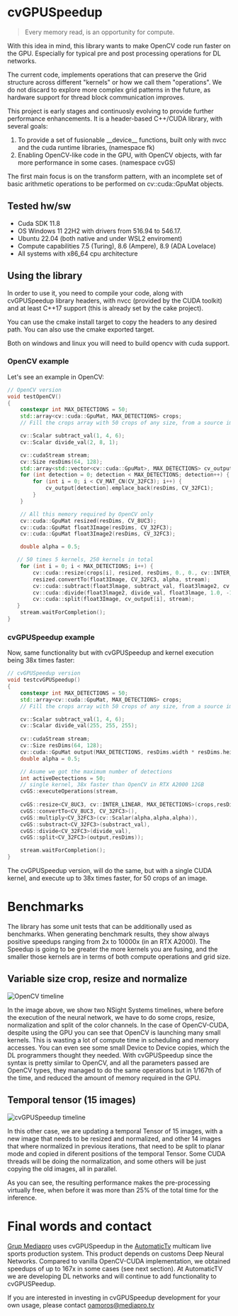 # cvGPUSpeedup

>Every memory read, is an opportunity for compute.

With this idea in mind, this library wants to make OpenCV code run faster on the GPU. Especially for typical pre and post processing operations for DL networks.

The current code, implements operations that can preserve the Grid structure across different "kernels" or how we call them "operations". We do not discard to explore more complex grid patterns in the future, as hardware support for thread block communication improves.

This project is early stages and continuosly evolving to provide further performance enhancements. It is a header-based C++/CUDA library, with several goals:
1. To provide a set of fusionable \_\_device\_\_ functions, built only with nvcc and the cuda runtime libraries, (namespace fk) 
2. Enabling OpenCV-like code in the GPU, with OpenCV objects, with far more performance in some cases. (namespace cvGS)

The first main focus is on the transform pattern, with an incomplete set of basic arithmetic operations to be performed on cv::cuda::GpuMat objects.

  
## Tested hw/sw
*  Cuda SDK 11.8  
*  OS Windows 11 22H2 with drivers from 516.94 to 546.17.
*  Ubuntu 22.04 (both native and under WSL2 enviroment)   
*  Compute capabilities 7.5 (Turing), 8.6 (Ampere), 8.9 (ADA Lovelace)
*  All systems with x86_64 cpu architecture

## Using the library
In order to use it, you need to compile your code, along with cvGPUSpeedup library headers, with nvcc (provided by the CUDA toolkit) and at least C++17 support (this is already set by the cake project).

You can use the cmake install target to copy the headers to any desired path. You can also use the cmake exported target.

Both on windows and linux you will need to build opencv with cuda support.

### OpenCV example
Let's see an example in OpenCV:
```cpp
// OpenCV version
void testOpenCV()
{
    constexpr int MAX_DETECTIONS = 50;
    std::array<cv::cuda::GpuMat, MAX_DETECTIONS> crops;
    // Fill the crops array with 50 crops of any size, from a source image.

    cv::Scalar subtract_val(1, 4, 6);
    cv::Scalar divide_val(2, 8, 1);

    cv::cudaStream stream;
    cv::Size resDims(64, 128);
    std::array<std::vector<cv::cuda::GpuMat>, MAX_DETECTIONS> cv_output;
    for (int detection = 0; detection < MAX_DETECTIONS; detection++) {
        for (int i = 0; i < CV_MAT_CN(CV_32FC3); i++) {
            cv_output[detection].emplace_back(resDims, CV_32FC1);
        }
    }

    // All this memory required by OpenCV only
    cv::cuda::GpuMat resized(resDims, CV_8UC3);
    cv::cuda::GpuMat float3Image(resDims, CV_32FC3);
    cv::cuda::GpuMat float3Image2(resDims, CV_32FC3);

    double alpha = 0.5;

   // 50 times 5 kernels, 250 kernels in total
    for (int i = 0; i < MAX_DETECTIONS; i++) {
        cv::cuda::resize(crops[i], resized, resDims, 0., 0., cv::INTER_LINEAR, stream);
        resized.convertTo(float3Image, CV_32FC3, alpha, stream);
        cv::cuda::subtract(float3lmage, subtract_val, float3lmage2, cv::noArray(), -1, stream);
        cv::cuda::divide(float3lmage2, divide_val, float3lmage, 1.0, -1, stream);
        cv::cuda::split(float3Image, cv_output[i], stream);
   }
    stream.waitForCompletion();
}
``` 
### cvGPUSpeedup example
Now, same functionality but with cvGPUSpeedup and kernel execution being 38x times faster:

```c++
// cvGPUSpeedup version
void testcvGPUSpeedup()
{
    constexpr int MAX_DETECTIONS = 50;
    std::array<cv::cuda::GpuMat, MAX_DETECTIONS> crops;
    // Fill the crops array with 50 crops of any size, from a source image.

    cv::Scalar subtract_val(1, 4, 6);
    cv::Scalar divide_val(255, 255, 255);
    
    cv::cudaStream stream;
    cv::Size resDims(64, 128);
    cv::cuda::GpuMat output(MAX_DETECTIONS, resDims.width * resDims.height * CV_MAT_CN(CV_32FC3), CV_32FC1);
    double alpha = 0.5;

    // Asume we got the maximum number of detections
    int activeDectections = 50;
    // single kernel, 38x faster than OpenCV in RTX A2000 12GB
    cvGS::executeOperations(stream,
    
    cvGS::resize<CV_8UC3, cv::INTER_LINEAR, MAX_DETECTIONS>(crops,resDims,activeDectections)),
    cvGS::convertTo<CV_8UC3, CV_32FC3>(),
    cvGS::multiply<CV_32FC3>(cv::Scalar(alpha,alpha,alpha)),
    cvGS::substract<CV_32FC3>(substract_val),
    cvGS::divide<CV_32FC3>(divide_val),
    cvGS::split<CV_32FC3>(output,resDims));

    stream.waitForCompletion();
}
```

The cvGPUSpeedup version, will do the same, but with a single CUDA kernel, and execute up to 38x times faster, for 50 crops of an image.

# Benchmarks

The library has some unit tests that can be additionally used as benchmarks. When generating benchmark results, they show always positive speedups ranging from 2x to 10000x (in an RTX A2000). The Speedup is going to be greater the more kernels you are fusing, and the smaller those kernels are in terms of both compute operations and grid size. 
## Variable size crop, resize and normalize

![OpenCV timeline](https://github.com/morousg/cvGPUSpeedup/blob/main/images/NSightSystemsTimeline1.png) 
   
In the image above, we show two NSight Systems timelines, where before the execution of the neural network, we have to do some crops, resize, normalization and split of the color channels. 
In the case of OpenCV-CUDA, despite using the GPU you can see that OpenCV is launching many small kernels. This is wasting a lot of compute time in scheduling and memory accesses. You can even see some small Device to Device copies, which the DL programmers thought they needed.
With cvGPUSpeedup since the syntax is pretty similar to OpenCV, and all the parameters passed are OpenCV types, they managed to do the same operations but in 1/167th of the time, and reduced the amount of memory required in the GPU.

## Temporal tensor (15 images)

![cvGPUSpeedup timeline](https://github.com/morousg/cvGPUSpeedup/blob/main/images/NsightSystemsTimeline2.png) 

In this other case, we are updating a temporal Tensor of 15 images, with a new image that needs to be resized and normalized, and other 14 images that where normalized in previous iterations, that need to be split to planar mode and copied in diferent positions of the temporal Tensor. Some CUDA threads will be doing the normalization, and some others will be just copying the old images, all in parallel.

As you can see, the resulting performance makes the pre-processing virtually free, when before it was more than 25% of the total time for the inference.

# Final words and contact
[Grup Mediapro](https://www.mediapro.tv) uses cvGPUSpeedup in the [AutomaticTv](https://www.automatic.tv) multicam live sports production system.  This product depends on customs Deep Neural Networks. Compared to vanilla OpenCV-CUDA implementation,  we obtained speedups of up to 167x in some cases (see next section). At AutomaticTV we are developing DL networks and will continue to add functionality to cvGPUSPeedup.

If you are interested in investing in cvGPUSpeedup development for your own usage, please contact <oamoros@mediapro.tv>
